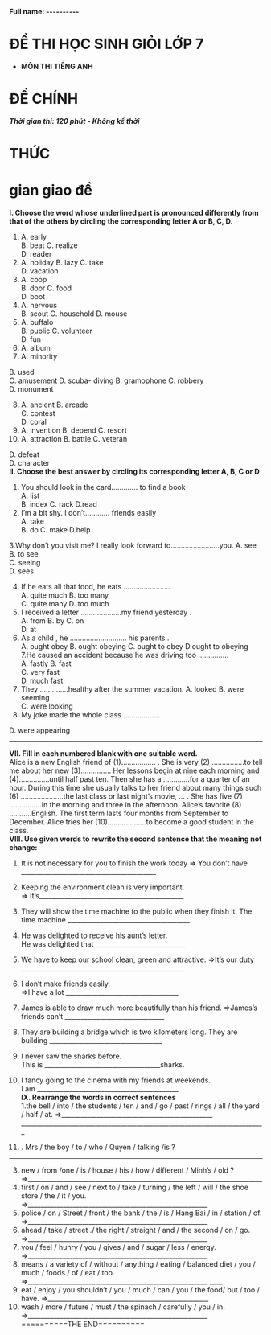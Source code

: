 **Full name: ----------**

# ĐỀ THI HỌC SINH GIỎI LỚP 7

- **MÔN THI TIẾNG ANH**

# ĐỀ CHÍNH

***Thời gian thi: 120 phút - Không kể thời***

# THỨC

# gian giao đề

**I. Choose the word whose underlined part is pronounced differently from that of the others by circling the corresponding letter A or B, C, D.**

1. A. early  
B. beat C. realize  
D. reader
2. A. holiday B. lazy C. take  
D. vacation
3. A. coop  
B. door C. food  
D. boot
4. A. nervous  
B. scout C. household D. mouse
5. A. buffalo  
B. public C. volunteer  
D. fun
6. A. album
7. A. minority

B. used  
C. amusement D. scuba- diving B. gramophone C. robbery  
D. monument

8. A. ancient B. arcade  
C. contest  
D. coral
9. A. invention B. depend C. resort
10. A. attraction B. battle C. veteran

D. defeat  
D. character  
**II. Choose the best answer by circling its corresponding letter A, B, C or D**

1. You should look in the card............. to find a book  
A. list  
B. index C. rack D.read
2. I’m a bit shy. I don’t............ friends easily  
A. take  
B. do C. make D.help

3.Why don’t you visit me? I really look forward to........................you. A. see B. to see  
C. seeing  
D. sees

4. If he eats all that food, he eats .......................  
A. quite much B. too many  
C. quite many D. too much
5. I received a letter ………………..my friend yesterday .  
A. from B. by C. on  
D. at
6. As a child , he ………………………. his parents .  
A. ought obey B. ought obeying C. ought to obey D.ought to obeying 7.He caused an accident because he was driving too ……………  
A. fastly B. fast  
C. very fast  
D. much fast
7. They …………..healthy after the summer vacation. A. looked B. were seeming  
C. were looking
8. My joke made the whole class ………………

D. were appearing

---

**VII. Fill in each numbered blank with one suitable word.**  
Alice is a new English friend of (1)…………….. . She is very (2) …………….to tell me about her new (3)…………… Her lessons begin at nine each morning and (4)……………until half past ten. Then she has a ………….for a quarter of an hour. During this time she usually talks to her friend about many things such (6) …………………the last class or last night’s movie, … . She has five (7) …………….in the morning and three in the afternoon. Alice’s favorite (8) ………..English. The first term lasts four months from September to December. Alice tries her (10)……………….to become a good student in the class.  
**VIII. Use given words to rewrite the second sentence that the meaning not change:**

1. It is not necessary for you to finish the work today => You don’t have \_\_\_\_\_\_\_\_\_\_\_\_\_\_\_\_\_\_\_\_\_\_\_\_\_\_\_\_\_\_\_\_\_\_\_\_\_\_\_\_\_\_
2. Keeping the environment clean is very important.  
=> It’s\_\_\_\_\_\_\_\_\_\_\_\_\_\_\_\_\_\_\_\_\_\_\_\_\_\_\_\_\_\_\_\_\_\_\_\_\_\_\_\_\_\_\_\_\_
3. They will show the time machine to the public when they finish it. The time machine \_\_\_\_\_\_\_\_\_\_\_\_\_\_\_\_\_\_\_\_\_\_\_\_\_\_\_\_\_\_\_\_\_\_\_\_\_\_
4. He was delighted to receive his aunt’s letter.  
He was delighted that \_\_\_\_\_\_\_\_\_\_\_\_\_\_\_\_\_\_\_\_\_\_\_\_\_\_\_\_

5. We have to keep our school clean, green and attractive. =>It’s our duty \_\_\_\_\_\_\_\_\_\_\_\_\_\_\_\_\_\_\_\_\_\_\_\_\_\_\_\_\_\_\_\_\_\_\_\_\_\_\_\_\_\_\_\_\_\_\_\_\_\_\_
6. I don’t make friends easily.  
=>I have a lot \_\_\_\_\_\_\_\_\_\_\_\_\_\_\_\_\_\_\_\_\_\_\_\_\_\_\_\_\_\_\_\_\_\_\_
7. James is able to draw much more beautifully than his friend. =>James’s friends can’t \_\_\_\_\_\_\_\_\_\_\_\_\_\_\_\_\_\_\_\_\_\_\_\_\_\_\_\_\_\_\_
8. They are building a bridge which is two kilometers long. They are building \_\_\_\_\_\_\_\_\_\_\_\_\_\_\_\_\_\_\_\_\_\_\_\_\_\_\_\_\_\_\_\_\_\_\_
9. I never saw the sharks before.  
This is \_\_\_\_\_\_\_\_\_\_\_\_\_\_\_\_\_\_\_\_\_\_\_\_\_\_\_\_\_\_\_\_\_\_\_\_sharks.
10. I fancy going to the cinema with my friends at weekends.  
I am \_\_\_\_\_\_\_\_\_\_\_\_\_\_\_\_\_\_\_\_\_\_\_\_\_\_\_\_\_\_\_\_\_\_\_\_\_\_\_\_\_\_\_\_  
**IX. Rearrange the words in correct sentences**  
1.the bell / into / the students / ten / and / go / past / rings / all / the yard / half / at. =>\_\_\_\_\_\_\_\_\_\_\_\_\_\_\_\_\_\_\_\_\_\_\_\_\_\_\_\_\_\_\_\_\_\_\_\_\_\_\_\_\_\_\_\_\_\_\_ \_\_\_\_\_\_\_\_\_\_\_\_\_\_\_\_\_\_\_\_\_\_\_\_\_\_\_\_\_\_\_\_\_\_\_\_\_\_\_\_\_\_\_\_\_\_\_\_\_\_\_\_\_\_\_\_\_\_\_\_\_\_\_\_\_\_\_\_\_\_\_\_\_\_\_\_
11. . Mrs / the boy / to / who / Quyen / talking /is ?

---

3. new / from /one / is / house / his / how / different / Minh’s / old ? =>\_\_\_\_\_\_\_\_\_\_\_\_\_\_\_\_\_\_\_\_\_\_\_\_\_\_\_\_\_\_\_\_\_\_\_\_\_\_\_\_\_\_\_\_\_\_\_\_\_\_\_\_\_\_\_\_\_\_\_\_\_\_\_\_\_\_\_\_\_\_\_\_\_
4. first / on / and / see / next to / take / turning / the left / will / the shoe store / the / it / you. =>\_\_\_\_\_\_\_\_\_\_\_\_\_\_\_\_\_\_\_\_\_\_\_\_\_\_\_\_\_\_\_\_\_\_\_\_\_\_\_\_\_\_\_\_\_\_\_\_\_\_\_\_\_\_\_\_
5. police / on / Street / front / the bank / the / is / Hang Bai / in / station / of. =>\_\_\_\_\_\_\_\_\_\_\_\_\_\_\_\_\_\_\_\_\_\_\_\_\_\_\_\_\_\_\_\_\_\_\_\_\_\_\_\_\_\_\_\_\_\_\_\_\_\_\_\_\_\_\_\_
6. ahead / take / street ./ the right / straight / and / the second / on / go. =>\_\_\_\_\_\_\_\_\_\_\_\_\_\_\_\_\_\_\_\_\_\_\_\_\_\_\_\_\_\_\_\_\_\_\_\_\_\_\_\_\_\_\_\_\_\_\_\_\_\_\_\_\_\_\_\_
7. you / feel / hunry / you / gives / and / sugar / less / energy. =>\_\_\_\_\_\_\_\_\_\_\_\_\_\_\_\_\_\_\_\_\_\_\_\_\_\_\_\_\_\_\_\_\_\_\_\_\_\_\_\_\_\_\_\_\_\_\_\_\_\_\_\_\_\_\_\_
8. means / a variety of / without / anything / eating / balanced diet / you / much / foods / of / eat / too. =>\_\_\_\_\_\_\_\_\_\_\_\_\_\_\_\_\_\_\_\_\_\_\_\_\_\_\_\_\_\_\_\_\_\_\_\_\_\_\_\_\_\_\_\_\_\_\_\_\_\_\_\_\_\_\_\_ \_\_\_\_
9. eat / enjoy / you shouldn’t / you / much / can / you / the food/ but / too / have. =>\_\_\_\_\_\_\_\_\_\_\_\_\_\_\_\_\_\_\_\_\_\_\_\_\_\_\_\_\_\_\_\_\_\_\_\_\_\_\_\_\_\_\_\_\_\_\_\_\_\_
10. wash / more / future / must / the spinach / carefully / you / in. =>\_\_\_\_\_\_\_\_\_\_\_\_\_\_\_\_\_\_\_\_\_\_\_\_\_\_\_\_\_\_\_\_\_\_\_\_\_\_\_\_\_\_\_\_\_\_\_\_\_\_\_\_\_\_\_\_ ==========THE END==========

